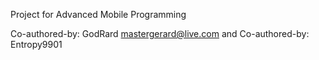 Project for Advanced Mobile Programming

Co-authored-by: GodRard <mastergerard@live.com> and
Co-authored-by: Entropy9901

